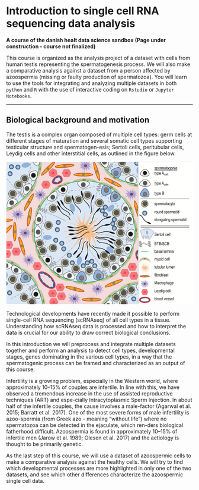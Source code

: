 # Introduction to single cell RNA sequencing data analysis
**A course of the danish healt data science sandbox**
**(Page under construction - course not finalized)**

This course is organized as the analysis project of a dataset with cells from human testis representing the spermatogenesis process. We will also make a comparative analysis against a dataset from a person affected by azoospermia (missing or faulty production of spermatozoa). You will learn to use the tools for integrating and analyzing multiple datasets in both `python` and `R` with the use of interactive coding on `Rstudio` or `Jupyter Notebooks`. 

---------------------

## Biological background and motivation

The testis is a complex organ composed of multiple cell types: germ cells at different stages of maturation and several somatic cell types supporting testicular structure and spermatogen-esis; Sertoli cells, peritubular cells, Leydig cells and other interstitial cells, as outlined in the figure below.

![](img/celltypes.png)

Technological developments have recently made it possible to perform single-cell RNA sequencing (scRNAseq) of all cell types in a tissue. Understanding how scRNAseq data is processed and how to interpret the data is crucial for our ability to draw correct biological conclusions.

In this introduction we will preprocess and integrate multiple datasets together and perform an analysis to detect cell types, developmental stages, genes dominating in the various cell types, in a way that the spermatogenic process can be framed and characterized as an output of this course.

Infertility is a growing problem, especially in the Western world, where approximately 10–15% of couples are infertile. In line with this, we have observed a tremendous increase in the use of assisted reproductive techniques (ART) and espe-cially Intracytoplasmic Sperm Injection.  In about half of the infertile couples, the cause involves a male-factor (Agarwal et al. 2015; Barratt et al. 2017). One of the most severe forms of male infertility is azoo-spermia (from Greek azo - meaning “without life”) where no spermatozoa can be detected in the ejaculate, which ren-ders biological fatherhood difficult. Azoospermia is found in approximately 10–15% of infertile men (Jarow et al. 1989; Olesen et al. 2017) and the aetiology is thought to be primarily genetic.  

As the last step of this course, we will use a dataset of azoospermic cells to make a comparative analysis against the healthy cells. We will try to find which developmental processes are more highlighted in only one of the two datasets, and see which other differences characterize the azoospermic single cell data.